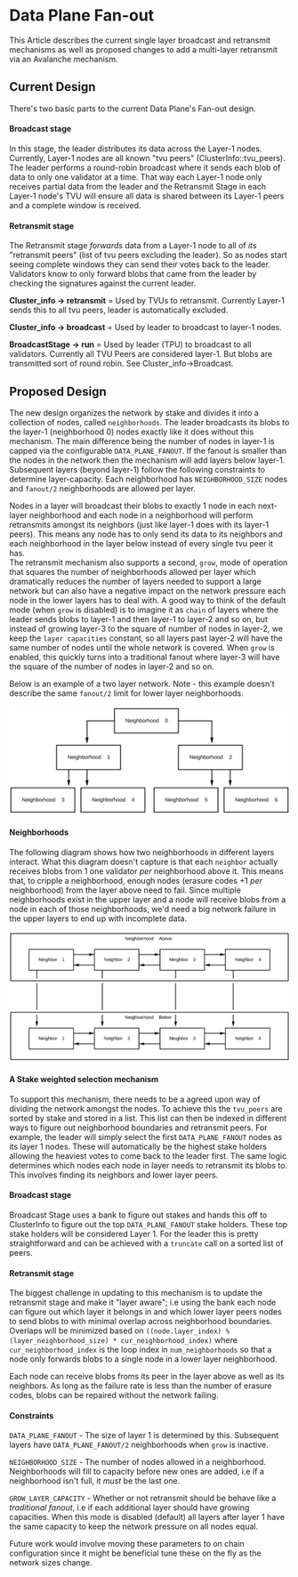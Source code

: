 # Data Plane Fan-out 

This Article describes the current single layer broadcast and retransmit mechanisms as well as proposed changes to add a multi-layer retransmit via an Avalanche mechanism.

## Current Design
There's two basic parts to the current Data Plane's Fan-out design. 

#### Broadcast stage
In this stage, the leader distributes its data across the Layer-1 nodes. Currently, Layer-1 nodes are all known "tvu peers" (ClusterInfo::tvu_peers). 
The leader performs a round-robin broadcast where it sends each blob of data to only one validator at a time. That way each Layer-1 node only receives partial data from the leader and 
the Retransmit Stage in each Layer-1 node's TVU will ensure all data is shared between its Layer-1 peers and a complete window is received.    

#### Retransmit stage  
The Retransmit stage *forwards* data from a Layer-1 node to all of _its_ "retransmit peers" (list of tvu peers excluding the leader). So as nodes start seeing complete windows they can send their votes back to the leader.
Validators know to only forward blobs that came from the leader by checking the signatures against the current leader.   

**Cluster_info -> retransmit** = Used by TVUs to retransmit. Currently Layer-1 sends this to all tvu peers, leader is automatically excluded.

**Cluster_info -> broadcast** = Used by leader to broadcast to layer-1 nodes. 

**BroadcastStage -> run** = Used by leader (TPU) to broadcast to all validators. Currently all TVU Peers are considered layer-1. But blobs are transmitted sort of round robin. See Cluster_info->Broadcast. 


## Proposed Design

The new design organizes the network by stake and divides it into a collection of nodes, called `neighborhoods`. 
The leader broadcasts its blobs to the layer-1 (neighborhood 0) nodes exactly like it does without this mechanism. The main difference being the number of nodes in layer-1 is capped via the configurable `DATA_PLANE_FANOUT`. If the fanout is smaller than the nodes in the network then the mechanism will add layers below layer-1. Subsequent layers (beyond layer-1) follow the following constraints to determine layer-capacity. 
Each neighborhood has `NEIGHBORHOOD_SIZE` nodes and `fanout/2` neighborhoods are allowed per layer. 

Nodes in a layer will broadcast their blobs to exactly 1 node in each next-layer neighborhood and each node in a neighborhood will perform retransmits amongst its neighbors (just like layer-1 does with its layer-1 peers).
This means any node has to only send its data to its neighbors and each neighborhood in the layer below instead of every single tvu peer it has.  
The retransmit mechanism also supports a second, `grow`,  mode of operation that squares the number of neighborhoods allowed per layer which dramatically reduces the number of layers needed to support a large network but can also have a negative impact on the network pressure each node in the lower layers has to deal with.
A good way to think of the default mode (when `grow` is disabled) is to imagine it as `chain` of layers where the leader sends blobs to layer-1 and then layer-1 to layer-2 and so on, but instead of growing layer-3 to the square of number of nodes in layer-2, we keep the `layer capacities` constant, so all layers past layer-2 will have the same number of nodes until the whole network is covered. When `grow` is enabled, this 
quickly turns into a traditional fanout where layer-3 will have the square of the number of nodes in layer-2 and so on.    

Below is an example of a two layer network. Note - this example doesn't describe the same `fanout/2` limit for lower layer neighborhoods.

<img alt="Two layer network" src="img/data-plane.svg" class="center"/>

#### Neighborhoods

The following diagram shows how two neighborhoods in different layers interact. What this diagram doesn't capture
is that each `neighbor` actually receives blobs from 1 one validator _per_ neighborhood above it. This means that, to cripple a neighborhood, enough nodes (erasure codes +1 _per_ neighborhood) from the layer above need to fail. 
Since multiple neighborhoods exist in the upper layer and a node will receive blobs from a node in each of those neighborhoods, we'd need a big network failure in the upper layers to end up with incomplete data.
 
<img alt="Inner workings of a neighborhood" src="img/data-plane-neighborhood.svg" class="center"/>

               
#### A Stake weighted selection mechanism
To support this mechanism, there needs to be a agreed upon way of dividing the network amongst the nodes. To achieve this the `tvu_peers` are sorted by stake and stored in a list. This list can then be indexed in different ways to figure out neighborhood boundaries and retransmit peers.
For example, the leader will simply select the first `DATA_PLANE_FANOUT` nodes as its layer 1 nodes. These will automatically be the highest stake holders allowing the heaviest votes to come back to the leader first. 
The same logic determines which nodes each node in layer needs to retransmit its blobs to. This involves finding its neighbors and lower layer peers.    
 
#### Broadcast stage
Broadcast Stage uses a bank to figure out stakes and hands this off to ClusterInfo to figure out the top `DATA_PLANE_FANOUT` stake holders. 
These top stake holders will be considered Layer 1. For the leader this is pretty straightforward and can be achieved with a `truncate` call on a sorted list of peers. 

#### Retransmit stage
The biggest challenge in updating to this mechanism is to update the retransmit stage and make it "layer aware"; i.e using the bank each node can figure out which layer it belongs in and which lower layer peers nodes to send blobs to with minimal overlap across neighborhood boundaries. 
Overlaps will be minimized based on `((node.layer_index) % (layer_neighborhood_size) * cur_neighborhood_index)` where `cur_neighborhood_index` is the loop index in `num_neighborhoods` so that a node only forwards blobs to a single node in a lower layer neighborhood. 

Each node can receive blobs froms its peer in the layer above as well as its neighbors. As long as the failure rate is less than the number of erasure codes, blobs can be repaired without the network failing. 

#### Constraints
`DATA_PLANE_FANOUT` - The size of layer 1 is determined by this. Subsequent layers have `DATA_PLANE_FANOUT/2` neighborhoods when `grow` is inactive.  

`NEIGHBORHOOD_SIZE` - The number of nodes allowed in a neighborhood. Neighborhoods will fill to capacity before new ones are added, i.e if a neighborhood isn't full, it _must_ be the last one.

`GROW_LAYER_CAPACITY` - Whether or not retransmit should be behave like a _traditional fanout_, i.e if each additional layer should have growing capacities. When this mode is disabled (default) all layers after layer 1 have the same capacity to keep the network pressure on all nodes equal.

Future work would involve moving these parameters to on chain configuration since it might be beneficial tune these on the fly as the network sizes change.  
   
